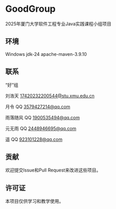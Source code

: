 # GoodGroup

2025年厦门大学软件工程专业Java实践课程小组项目

## 环境

Windows
jdk-24
apache-maven-3.9.10

## 联系

“好”组

刘浩天
17420232200544@stu.xmu.edu.cn

月令
QQ 3579427214@qq.com

雨落随风
QQ 1900535494@qq.com

元无雨
QQ 2448946695@qq.com

遥
QQ 923101228@qq.com

## 贡献

欢迎提交Issue和Pull Request来改进这些项目。

## 许可证

本项目仅供学习和教学使用。 
